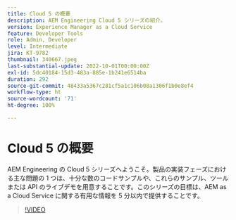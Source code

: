 ```yaml
---
title: Cloud 5 の概要
description: AEM Engineering Cloud 5 シリーズの紹介。
version: Experience Manager as a Cloud Service
feature: Developer Tools
role: Admin, Developer
level: Intermediate
jira: KT-9782
thumbnail: 340667.jpeg
last-substantial-update: 2022-10-01T00:00:00Z
exl-id: 5dc40184-15d3-483a-885e-1b241e6514ba
duration: 292
source-git-commit: 48433a5367c281cf5a1c106b08a1306f1b0e8ef4
workflow-type: ht
source-wordcount: '71'
ht-degree: 100%

---
```


# Cloud 5 の概要

AEM Engineering の Cloud 5 シリーズへようこそ。製品の実装フェーズにおける主な問題の 1 つは、十分な数のコードサンプルや、これらのサンプル、ツールまたは API のライブデモを用意することです。このシリーズの目標は、AEM as a Cloud Service に関する有用な情報を 5 分以内で提供することです。

>[!VIDEO](https://video.tv.adobe.com/v/3447824?quality=12&learn=on&captions=jpn)
